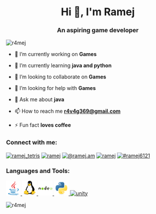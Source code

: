 <h1 align="center">Hi 👋, I'm Ramej</h1>
<h3 align="center">An aspiring game developer</h3>

<p align="left"> <img src="https://komarev.com/ghpvc/?username=r4mej&label=Profile%20views&color=0e75b6&style=flat" alt="r4mej" /> </p>

- 🔭 I’m currently working on **Games**

- 🌱 I’m currently learning **java and python**

- 👯 I’m looking to collaborate on **Games**

- 🤝 I’m looking for help with **Games**

- 💬 Ask me about **java**

- 📫 How to reach me **r4v4g369@gmail.com**

- ⚡ Fun fact **loves coffee**

<h3 align="left">Connect with me:</h3>
<p align="left">
<a href="https://twitter.com/ramej_tetris" target="blank"><img align="center" src="https://raw.githubusercontent.com/rahuldkjain/github-profile-readme-generator/master/src/images/icons/Social/twitter.svg" alt="ramej_tetris" height="30" width="40" /></a>
<a href="https://fb.com/ramej" target="blank"><img align="center" src="https://raw.githubusercontent.com/rahuldkjain/github-profile-readme-generator/master/src/images/icons/Social/facebook.svg" alt="ramej" height="30" width="40" /></a>
<a href="https://instagram.com/@ramej.am" target="blank"><img align="center" src="https://raw.githubusercontent.com/rahuldkjain/github-profile-readme-generator/master/src/images/icons/Social/instagram.svg" alt="@ramej.am" height="30" width="40" /></a>
<a href="https://www.youtube.com/c/ramej" target="blank"><img align="center" src="https://raw.githubusercontent.com/rahuldkjain/github-profile-readme-generator/master/src/images/icons/Social/youtube.svg" alt="ramej" height="30" width="40" /></a>
<a href="https://discord.gg/#ramej6121" target="blank"><img align="center" src="https://raw.githubusercontent.com/rahuldkjain/github-profile-readme-generator/master/src/images/icons/Social/discord.svg" alt="#ramej6121" height="30" width="40" /></a>
</p>

<h3 align="left">Languages and Tools:</h3>
<p align="left"> <a href="https://www.java.com" target="_blank" rel="noreferrer"> <img src="https://raw.githubusercontent.com/devicons/devicon/master/icons/java/java-original.svg" alt="java" width="40" height="40"/> </a> <a href="https://www.linux.org/" target="_blank" rel="noreferrer"> <img src="https://raw.githubusercontent.com/devicons/devicon/master/icons/linux/linux-original.svg" alt="linux" width="40" height="40"/> </a> <a href="https://nodejs.org" target="_blank" rel="noreferrer"> <img src="https://raw.githubusercontent.com/devicons/devicon/master/icons/nodejs/nodejs-original-wordmark.svg" alt="nodejs" width="40" height="40"/> </a> <a href="https://www.python.org" target="_blank" rel="noreferrer"> <img src="https://raw.githubusercontent.com/devicons/devicon/master/icons/python/python-original.svg" alt="python" width="40" height="40"/> </a> <a href="https://unity.com/" target="_blank" rel="noreferrer"> <img src="https://www.vectorlogo.zone/logos/unity3d/unity3d-icon.svg" alt="unity" width="40" height="40"/> </a> </p>

<p><img align="center" src="https://github-readme-streak-stats.herokuapp.com/?user=r4mej&" alt="r4mej" /></p>
